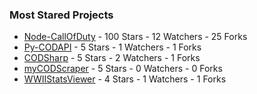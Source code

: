 ### Most Stared Projects
<!-- most_stars starts -->
* [Node-CallOfDuty](https://github.com/Lierrmm/Node-CallOfDuty) - 100 Stars - 12 Watchers - 25 Forks
* [Py-CODAPI](https://github.com/Lierrmm/Py-CODAPI) - 5 Stars - 1 Watchers - 1 Forks
* [CODSharp](https://github.com/Lierrmm/CODSharp) - 5 Stars - 2 Watchers - 1 Forks
* [myCODScraper](https://github.com/Lierrmm/myCODScraper) - 5 Stars - 0 Watchers - 0 Forks
* [WWIIStatsViewer](https://github.com/Lierrmm/WWIIStatsViewer) - 4 Stars - 1 Watchers - 1 Forks
<!-- most_stars ends -->
